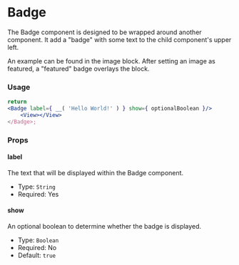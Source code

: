 # Badge

The Badge component is designed to be wrapped around another component. It add a "badge" with some text to the child component's upper left.

An example can be found in the image block. After setting an image as featured, a "featured" badge overlays the block.

### Usage

```jsx
return
<Badge label={ __( 'Hello World!' ) } show={ optionalBoolean }/>
    <View></View>
</Badge>;
```

### Props

#### label

The text that will be displayed within the Badge component.

-   Type: `String`
-   Required: Yes

#### show

An optional boolean to determine whether the badge is displayed.

-   Type: `Boolean`
-   Required: No
-   Default: `true`
